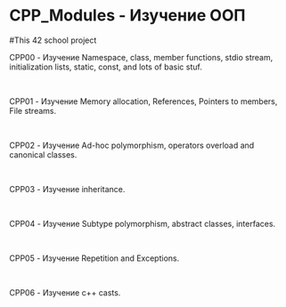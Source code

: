 # CPP_Modules - Изучение ООП
#This 42 school project

<p>CPP00 - Изучение Namespace, class, member functions, stdio stream, initialization lists, static, const, and lots of basic stuf.</p>
<br>
<p>CPP01 - Изучение Memory allocation, References, Pointers to members, File streams.</p>
<br>
<p>CPP02 - Изучение Ad-hoc polymorphism, operators overload and canonical classes.</p>
<br>
<p>CPP03 - Изучение inheritance.</p>
<br>
<p>CPP04 - Изучение Subtype polymorphism, abstract classes, interfaces.</p>
<br>
<p>CPP05 - Изучение Repetition and Exceptions.</p>
<br>
<p>CPP06 - Изучение c++ casts.</p>
